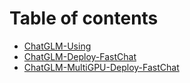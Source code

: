 # Table of contents

* [ChatGLM-Using](README.md)
* [ChatGLM-Deploy-FastChat](chatglm-deploy-fastchat.md)
* [ChatGLM-MultiGPU-Deploy-FastChat](chatglm-multigpu-deploy-fastchat.md)
